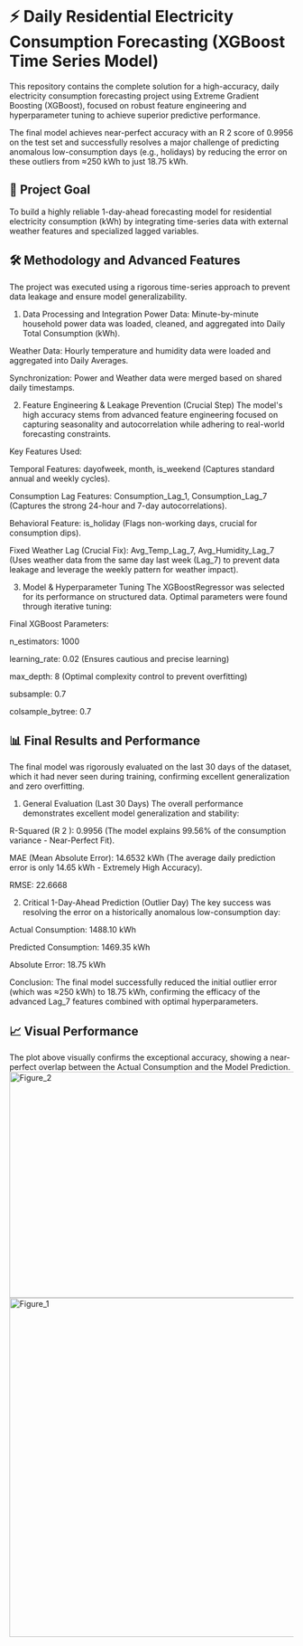 # ⚡ Daily Residential Electricity Consumption Forecasting (XGBoost Time Series Model)
This repository contains the complete solution for a high-accuracy, daily electricity consumption forecasting project using Extreme Gradient Boosting (XGBoost), focused on robust feature engineering and hyperparameter tuning to achieve superior predictive performance.

The final model achieves near-perfect accuracy with an R 
2
  score of 0.9956 on the test set and successfully resolves a major challenge of predicting anomalous low-consumption days (e.g., holidays) by reducing the error on these outliers from ≈250 kWh to just 18.75 kWh.

## 🎯 Project Goal
To build a highly reliable 1-day-ahead forecasting model for residential electricity consumption (kWh) by integrating time-series data with external weather features and specialized lagged variables.

## 🛠️ Methodology and Advanced Features
The project was executed using a rigorous time-series approach to prevent data leakage and ensure model generalizability.

1. Data Processing and Integration
Power Data: Minute-by-minute household power data was loaded, cleaned, and aggregated into Daily Total Consumption (kWh).

Weather Data: Hourly temperature and humidity data were loaded and aggregated into Daily Averages.

Synchronization: Power and Weather data were merged based on shared daily timestamps.

2. Feature Engineering & Leakage Prevention (Crucial Step)
The model's high accuracy stems from advanced feature engineering focused on capturing seasonality and autocorrelation while adhering to real-world forecasting constraints.

Key Features Used:

Temporal Features: dayofweek, month, is_weekend (Captures standard annual and weekly cycles).

Consumption Lag Features: Consumption_Lag_1, Consumption_Lag_7 (Captures the strong 24-hour and 7-day autocorrelations).

Behavioral Feature: is_holiday (Flags non-working days, crucial for consumption dips).

Fixed Weather Lag (Crucial Fix): Avg_Temp_Lag_7, Avg_Humidity_Lag_7 (Uses weather data from the same day last week (Lag_7) to prevent data leakage and leverage the weekly pattern for weather impact).

3. Model & Hyperparameter Tuning
The XGBoostRegressor was selected for its performance on structured data. Optimal parameters were found through iterative tuning:

Final XGBoost Parameters:

n_estimators: 1000

learning_rate: 0.02 (Ensures cautious and precise learning)

max_depth: 8 (Optimal complexity control to prevent overfitting)

subsample: 0.7

colsample_bytree: 0.7

## 📊 Final Results and Performance
The final model was rigorously evaluated on the last 30 days of the dataset, which it had never seen during training, confirming excellent generalization and zero overfitting.

1. General Evaluation (Last 30 Days)
The overall performance demonstrates excellent model generalization and stability:

R-Squared (R 
2
 ): 0.9956 (The model explains 99.56% of the consumption variance - Near-Perfect Fit).

MAE (Mean Absolute Error): 14.6532 kWh (The average daily prediction error is only 14.65 kWh - Extremely High Accuracy).

RMSE: 22.6668

2. Critical 1-Day-Ahead Prediction (Outlier Day)
The key success was resolving the error on a historically anomalous low-consumption day:

Actual Consumption: 1488.10 kWh

Predicted Consumption: 1469.35 kWh

Absolute Error: 18.75 kWh

Conclusion: The final model successfully reduced the initial outlier error (which was ≈250 kWh) to 18.75 kWh, confirming the efficacy of the advanced Lag_7 features combined with optimal hyperparameters.

## 📈 Visual Performance
The plot above visually confirms the exceptional accuracy, showing a near-perfect overlap between the Actual Consumption and the Model Prediction.
<img width="1500" height="400" alt="Figure_2" src="https://github.com/user-attachments/assets/1b479da9-d50d-4465-9b11-662595fdfcb1" />
<img width="1500" height="600" alt="Figure_1" src="https://github.com/user-attachments/assets/92a729b9-2afe-4883-b0fd-b06d4b5dba88" />
